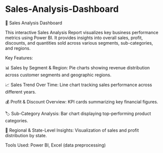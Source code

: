 # Sales-Analysis-Dashboard
🧾 Sales Analysis Dashboard

This interactive Sales Analysis Report visualizes key business performance metrics using Power BI.
It provides insights into overall sales, profit, discounts, and quantities sold across various segments, sub-categories, and regions.

Key Features:

📊 Sales by Segment & Region: Pie charts showing revenue distribution across customer segments and geographic regions.

📈 Sales Trend Over Time: Line chart tracking sales performance across different years.

💰 Profit & Discount Overview: KPI cards summarizing key financial figures.

🏷 Sub-Category Analysis: Bar chart displaying top-performing product categories.

📍 Regional & State-Level Insights: Visualization of sales and profit distribution by state.


Tools Used: Power BI, Excel (data preprocessing)
